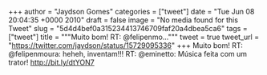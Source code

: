 
+++
author = "Jaydson Gomes"
categories = ["tweet"]
date = "Tue Jun 08 20:04:35 +0000 2010"
draft = false
image = "No media found for this Tweet"
slug = "5d4d4bef0a315234413746709faf20a4dbea5ca6"
tags = ["tweet"]
title = """Muito bom! RT: @felipenmo..."""
tweet = true
tweet_url = "https://twitter.com/jaydson/status/15729095336"
+++
Muito bom! RT: @felipenmoura: heheh, inventam!!! RT: @eminetto: Música feita com um trator! http://bit.ly/dtYON7
